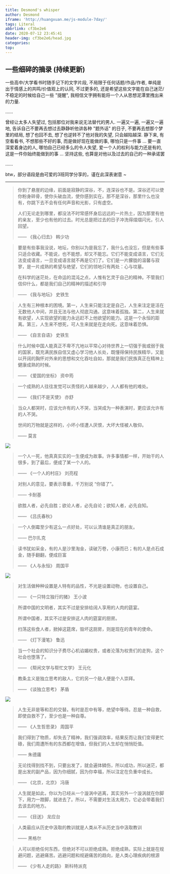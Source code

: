 ```yaml
---
title: Desmond's whisper
author: Desmond
iframe: 'http://huangxuan.me/js-module-7day/'
tags: Literal
abbrlink: cf3be2e6
date: 2020-07-12 23:45:41
header-img: cf3be2e6/head.jpg
categories:
top:
---
```




## 一些细碎的摘录 (持续更新)

一些高中/大学看书时随手记下的文字片段, 不局限于任何话题/作品/作者, 单纯是出于情感上的共鸣/价值观上的认同, 不过更多的, 还是希望这些文字能在自己迷茫/不稳定的时候给自己一些 "提醒", 我相信文字拥有能将一个人从思想泥潭里拽出来的力量. 

......

曾经让太多人失望过, 包括那位对我来说无法替代的男人. 一遍又一遍, 一遍又一遍地, 告诉自己不要再去想过去静静听他讲各种 "题外话" 的日子,  不要再去想那个梦里的结局, 想了也回不去, 想了也逆转不了他对我的失望, 只会越陷越深. 静下来, 有空看看书, 不想那些不好的事, 而是做好现在能做的事, 哪怕只是一件事 ... 要一直深爱着身边的人, 哪怕自己已经多么的令人失望, 爱一个人的权利与能力还是有的, 这是一件你始终能做到的事 ... 坚持这些, 也算是对他以及过去的自己的一种承诺罢

......

btw，部分语段是由可爱的3班同学分享的，谨在此深表谢意 ~

------

> 你到了悬崖的边缘，前面是寂静的深谷，不，连深谷也不是。深谷还可以使你粉身碎骨，使你头破血流，使你感到实在。那不是深谷，那里什么也没有，你跳下去不会有任何声音和光影，只有虚空。
>
> 人们无论走到哪里，都没法不时常感怀身后远远的一片热土，因为那里有他的亲友，至少也有他的过去。时光总是把过去的日子冲洗得熠熠闪光，引人回望。
>
> —— 《我心归去》 韩少功

> 要是有些事我没说，地坛，你别以为是我忘了，我什么也没忘，但是有些事只适合收藏。不能说，也不能想，却又不能忘。它们不能变成语言，它们无法变成语言，一旦变成语言就不再是它们了。它们是一片朦胧的温馨与寂寥，是一片成熟的希望与绝望，它们的领地只有两处：心与坟墓。
>
> 在科学的迷茫处，在命运的混沌之点，人惟有乞灵于自己的精神。不管我们信仰什么，都是我们自己的精神的描述和引导
>
> —— 《我与地坛》 史铁生

> 人生有三种根本的困境。第一，人生来只能注定是自己，人生来注定是活在无数他人中间，并且无法与他人彻底沟通。这意味着孤独。第二，人生来就有欲望，人实现欲望的能力永远赶不上他欲望的能力。这是一个永恒的距离。第三，人生来不想死，可人生来就是在走向死。这意味着恐惧。
>
> —— 《自言自语》 史铁生

> 什么时候中国人能真正不卑不亢地以平常心对待世界上一切强于我或弱于我的国家，既充满民族自信又虚心学习他人长处，既懂得保持民族精华，又能以开阔的胸怀对外来的思想和文化吞吐自如，那就是我们民族真正在精神上健康成熟的时候。
>
> —— 《爱国的坐标》 资中筠

> 一个成熟的人往往发觉可以责怪的人越来越少，人人都有他的难处。
>
> —— 《我们不是天使》 亦舒

> 当众人都哭时，应该允许有的人不哭，当哭成为一种表演时，更应该允许有的人不哭。
>
> 世间的万物就是这样的，小坏小怪遭人厌恨，大坏大怪被人敬仰。
>
> —— 莫言

![](cf3be2e6/3.jpg)

> 一个人一死，他真真实实的一生便成为故事。许多事情都一样，开始干的人很多，到了最后，便成了某一个人的。
>
> —— 《一个人的村庄》 刘亮程

> 对别人的意见，要表示尊重，千万别说 “你错了”。
>
> —— 卡耐基

> 欲胜人者，必先自胜；欲论人者，必先自论；欲知人者，必先自知。
>
> —— 《吕氏春秋》

> 一个人倒霉至少有这么一点好处，可以认清谁是真正的朋友。
>
> —— 巴尔扎克

> 读书犹如采金，有的人是沙里淘金，读破万卷，小康而已；有的人是点石成金，随手翻翻，便成巨富
>
> —— 《人与永恒》 周国平

![](cf3be2e6/4.jpg)

> 对生活做种种设置是人特有的品性，不光是设置动物，也设置自己。
>
> —— 《一只特立独行的猪》 王小波

> 所谓中国的文明者，其实不过是安排给阔人享用的人肉的筵宴。
>
> 所谓中国者，其实不过是安排这人肉的筵宴的厨房。
>
> 扫荡这些食人者，掀掉这筵席，毁坏这厨房，则是现在的青年的使命。
>
> —— 《灯下漫笔》 鲁迅

> 当一个社会的知识分子费尽心机谄媚权贵，或者沦落为权贵们的走狗，这个社会也堕落了。
>
> —— 《帮闲文学与帮忙文学》 王元化

> 教条主义是独立思考的敌人，它的另一个敌人便是个人崇拜。
>
> —— 《谈独立思考》 茅盾

![](cf3be2e6/5.jpg)

> 人生无非是等和忍的交替。有时是忍中有等，绝望中等待。忍是一种自救，即使自救不了，至少也是一种自尊。
>
> —— 《人生哲思录》 周国平

> 我们得到了物质，却失去了精神，我们强调效率，结果反而让我们变得更忙碌，我们周遭所有的东西都在增值，但我们的人生却在悄悄贬值。
>
> —— 朱德庸

> 无论找得到找不到，只要出发了，就会遍体鳞伤，所以成功，所以迷茫，都是出发的副产品，因为你细腻，因为你幸福，所以注定在负重中成长。
>
> —— 《北京，北京》 冯唐

> 人生就是如此，你以为已经从一个漩涡中逃离，其实另外一个漩涡就在你脚下，用力一蹬脚，就进去了。所以，不需要对生活太用力，它必会带着我们去该去的地方。
>
> —— 《目送》 龙应台

> 人类最应从历史中汲取的教训就是人类从不从历史当中汲取教训
>
> —— 黑格尔

> 人可以拒绝任何东西，但绝对不可以拒绝成熟。拒绝成熟，实际上就是在规避问题，逃避痛苦。逃避问题和规避痛苦的趋向，是人类心理疾病的根源
>
> —— 《少有人走的路》 斯科特派克